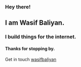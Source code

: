 ### Hey there!
## I am Wasif Baliyan.
### I build things for the internet.
#### Thanks for stopping by.


Get in touch [wasifbaliyan](https://wasifbaliyan.github.io)
